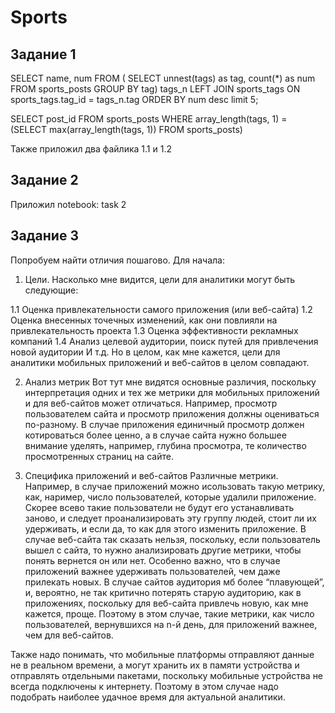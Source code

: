 # Sports

## Задание 1

SELECT name,
       num
FROM (
  SELECT unnest(tags) as tag, 
         count(*) as num
  FROM sports_posts
  GROUP BY tag) tags_n
LEFT JOIN sports_tags
  ON sports_tags.tag_id = tags_n.tag
ORDER BY num desc
limit 5;


SELECT post_id
FROM sports_posts
WHERE array_length(tags, 1) = (SELECT max(array_length(tags, 1)) 
							   FROM sports_posts)
                 
Также приложил два файлика 1.1 и 1.2 


## Задание 2

Приложил notebook: task 2

## Задание 3

Попробуем найти отличия пошагово. Для начала:
1)	Цели.
Насколько мне видится, цели для аналитики могут быть следующие:

  1.1	Оценка привлекательности самого приложения (или веб-сайта)
  1.2	Оценка внесенных точечных изменений, как они повлияли на привлекательность проекта
  1.3	Оценка эффективности рекламных компаний
  1.4	Анализ целевой аудитории, поиск путей для привлечения новой аудитории
  И т.д. Но в целом, как мне кажется, цели для аналитики мобильных приложений и веб-сайтов в целом совпадают.

2)	Анализ метрик
Вот тут мне видятся основные различия, поскольку интерпретация одних и тех же метрики для мобильных приложений и для веб-сайтов может отличаться. 
Например, просмотр пользователем сайта и просмотр приложения должны оцениваться по-разному. В случае приложения единичный просмотр должен котироваться более ценно, а в случае сайта нужно большее внимание уделять, например, глубина просмотра, те количество просмотренных страниц на сайте. 

3)	Специфика приложений и веб-сайтов 
Различные метрики. Например, в случае приложений можно исользовать такую метрику, как, наример, число пользователей, которые удалили приложение. Скорее всево такие пользователи не будут его устанавливать заново, и следует проанализировать эту группу людей, стоит ли их удерживать, и если да, то как для этого изменить приложение. В случае веб-сайта так сказать нельзя, поскольку, если пользователь вышел с сайта, то нужно анализировать другие метрики, чтобы понять вернется он или нет. 
Особенно важно, что в случае приложений важнее удерживать пользователей, чем даже прилекать новых. В случае сайтов аудитория мб более “плавующей”, и, вероятно, не так критично потерять старую аудиторию, как в приложениях, поскольку для веб-сайта привлечь новую, как мне кажется, проще. Поэтому в этом случае, такие метрики, как число пользователей, вернувшихся на n-й день, для приложений важнее, чем для веб-сайтов.  

Также надо понимать, что мобильные платформы отправляют данные не в реальном времени, а могут хранить их в памяти устройства и отправлять отдельными пакетами, поскольку мобильные устройства не всегда подключены к интернету. Поэтому в этом случае надо подобрать наиболее удачное время для актуальной аналитики.


